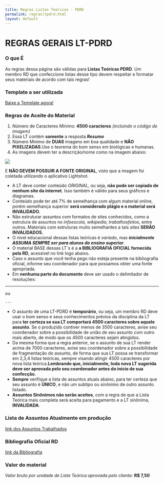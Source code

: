 ```yaml
---
title: Regras Listas Teóricas - PDRD
permalink: regrasltpdrd.html
layout: default
---
```


# REGRAS GERAIS LT-PDRD

### O que É

As regras dessa página são válidas para **Listas Teóricas PDRD**. Um membro RD que confeccione listas desse tipo devem respeitar e formatar seus materiais de acordo com tais regras!

### Template a ser utilizada

[Baixe a Template agora!](https://drive.google.com/uc?export=download&id=1_8tl0pgdzQpbouXN5hIYg-ah025PIGQf)

### Regras de Aceite do Material

1. Número de Caracteres Mínimo: **4500 caracteres** *(incluindo o código de imagem)*
2. Essa LT contém **somente** a resposta ***Resumo***
3. Número Mínimo de **DUAS** imagens em boa qualidade e **NÃO PIXELIZADAS**.Use o teorema do bom senso em biológicas e humanas.
4. As imagens devem ter a descrição/nome como na imagem abaixo:

![](https://i.ibb.co/qrRRgwL/image.png)

E **NÃO DEVEM POSSUIR A FONTE ORIGINAL**, visto que a imagem foi coletada utilizando o aplicativo Lightshot.

* A LT deve conter conteúdo *ORIGINAL*, ou seja, **não pode ser copiado de nenhum site da internet**. Isso também é válido para seus gráficos e diagramas.
* Conteúdo pode ter até 7% de semelhança com algum material online, porém semelhança superior **será considerado plágio e o material será INVALIDADO.**
* Não estruturar assuntos com formatos de sites conhecidos, como a estrutura de assuntos no *infoescola, wikipedia, trabalhosfeitos*, entre outros. Materiais com estruturas muito semelhantes a tais sites **SERÃO INVALIDADOS.**
* O nível educacional dessas listas teóricas é *variado*, mas ***inicialmente ASSUMA SEMPRE ser para alunos do ensino superior***.
* O material BASE dessas LT´s é a **a BIBLIOGRAFIA OFICIAL fornecida pela RD**, acessível no link logo abaixo.
* Caso o assunto que você tenha pego não esteja presente na bibliografia oficial, informe seu coordenador para que possamos obter uma fonte apropriada.
* Em **nenhuma parte do documento** deve ser usado o delimitador de resoluções:

---
ou

```
---
```
* O assunto de uma LT-PDRD é **temporário**, ou seja, um membro RD deve usar o bom senso e seus conhecimentos prévios da disciplina da LT para **ter certeza se sua LT comportará 4500 caracteres sobre aquele assunto**. Se o produzido contiver menos de 3500 caracteres, avise seu coordenador sobre a possibilidade de união de seu assunto com outro mais aberto, de modo que os 4500 caracteres sejam atingidos.
* Da mesma forma que a regra anterior, se o assunto de sua LT render acima de 7000 caracteres, avise seu coordenador sobre a possibilidade de fragmentação do assunto, de forma que sua LT possa se transformar em 2,3,4 listas teóricas, sempre visando atingir 4500 caracteres por nova lista teórica.**Lembrando que, inicialmente, toda nova LT sugerida deve ser aprovada pelo seu coordenador antes do início de sua confecção.**
* **Sempre** verifique a lista de assuntos atuais abaixo, para ter certeza que seu assunto é **ÚNICO**, e não um subtipo ou sinônimo de outro assunto listado.
* **Assuntos Sinônimos não serão aceitos**, com a regra de que a Lista Teórica mais completa será aceita para pagamento e a LT sinônima, **INVALIDADA**.

### Lista de Assuntos Atualmente em produção

[link dos Assuntos Trabalhados](hhttps://docs.google.com/spreadsheets/d/e/2PACX-1vS_-JQuXecU3LQp2qrUHy6OAhtj642KQsWnJG93embdPf9s8msZlRTlfvuxtIJ6V5oy1kEeIuqlSfpb/pubhtml?gid=331596712&single=true)

### Bibliografia Oficial RD

[link da Bibliografia](https://drive.google.com/drive/folders/1qpmG2ENZ776OtpUQvtgoWiGNH-bCay_d?usp=sharing)

### Valor do material
*Valor bruto por unidade de Lista Teórica aprovada pelo cliente:* **R$ 7,50**
